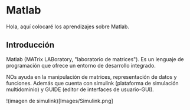 # Matlab
Hola, aquí colocaré los aprendizajes sobre Matlab.
## Introducción
Matlab (MATrix LABoratory, "laboratorio de matrices"). Es un lenguaje de programación que ofrece un entorno de desarrollo integrado. 

NOs ayuda en la manipulación de matrices, representación de datos y funciones. Además que cuenta con simulink (plataforma de simulación multidominio) y GUIDE (editor de interfaces de usuario-GUI).

!(imagen de simulink)[Images/Simulink.png]